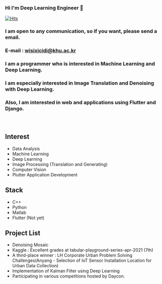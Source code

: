 ### Hi I'm Deep Learning Engineer 👋

<!--
**iwillbeaprogramer/iwillbeaprogramer** is a ✨ _special_ ✨ repository because its `README.md` (this file) appears on your GitHub profile.

Here are some ideas to get you started:

- 🔭 I’m currently working on ...
- 🌱 I’m currently learning ...
- 👯 I’m looking to collaborate on ...
- 🤔 I’m looking for help with ...
- 💬 Ask me about ...
- 📫 How to reach me: ...
- 😄 Pronouns: ...
- ⚡ Fun fact: ...
-->

[![Hits](https://hits.seeyoufarm.com/api/count/incr/badge.svg?url=https%3A%2F%2Fgithub.com%2Fiwillbeaprogramer&count_bg=%2379C83D&title_bg=%23555555&icon=&icon_color=%23E7E7E7&title=hits&edge_flat=false)](https://hits.seeyoufarm.com)


### I am open to any communication, so if you want, please send a email.<br>
### E-mail : wisixicidi@khu.ac.kr<br>
### I am a programmer who is interested in Machine Learning and Deep Learning.<br>
### I am especially interested in Image Translation and Denoising with Deep Learning.<br>
### Also, I am interested in web and applications using Flutter and Django.<br><br><br>
## Interest
- Data Analysis
- Machine Learning
- Deep Learning
- Image Processing (Translation and Generating)
- Computer Vision
- Plutter Application Development

## Stack

- C++
- Python
- Matlab
- Flutter (Not yet)
## Project List
- Denoising Mosaic
- Kaggle : Excellent grades at tabular-playground-series-apr-2021 (7th)
- A third-place winner : LH Corporate Urban Problem Solving Challenges(Anyang - Selection of IoT Sensor Installation Location for Urban Data Collection)
- Implementation of Kalman Filter using Deep Learning
- Participating in various competitions hosted by Daycon.


